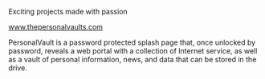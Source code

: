 Exciting projects made with passion

www.thepersonalvaults.com

PersonalVault is a password protected splash page that, once unlocked by password, reveals a web portal with a collection of Internet service, as well as a vault of personal information, news, and data that can be stored in the drive.
